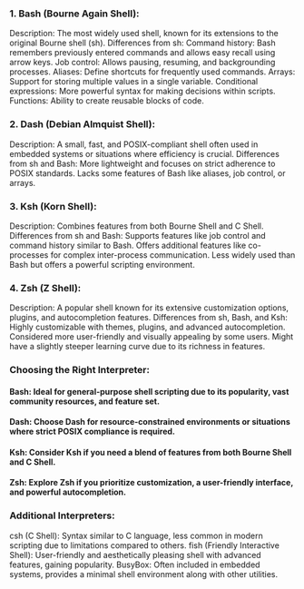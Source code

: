 ### 1. Bash (Bourne Again Shell):

Description: The most widely used shell, known for its extensions to the original Bourne shell (sh).
Differences from sh:
Command history: Bash remembers previously entered commands and allows easy recall using arrow keys.
Job control: Allows pausing, resuming, and backgrounding processes.
Aliases: Define shortcuts for frequently used commands.
Arrays: Support for storing multiple values in a single variable.
Conditional expressions: More powerful syntax for making decisions within scripts.
Functions: Ability to create reusable blocks of code.

### 2. Dash (Debian Almquist Shell):

Description: A small, fast, and POSIX-compliant shell often used in embedded systems or situations where efficiency is crucial.
Differences from sh and Bash:
More lightweight and focuses on strict adherence to POSIX standards.
Lacks some features of Bash like aliases, job control, or arrays.

### 3. Ksh (Korn Shell):

Description: Combines features from both Bourne Shell and C Shell.
Differences from sh and Bash:
Supports features like job control and command history similar to Bash.
Offers additional features like co-processes for complex inter-process communication.
Less widely used than Bash but offers a powerful scripting environment.

### 4. Zsh (Z Shell):

Description: A popular shell known for its extensive customization options, plugins, and autocompletion features.
Differences from sh, Bash, and Ksh:
Highly customizable with themes, plugins, and advanced autocompletion.
Considered more user-friendly and visually appealing by some users.
Might have a slightly steeper learning curve due to its richness in features.

### Choosing the Right Interpreter:

#### Bash: Ideal for general-purpose shell scripting due to its popularity, vast community resources, and feature set.
#### Dash: Choose Dash for resource-constrained environments or situations where strict POSIX compliance is required.
#### Ksh: Consider Ksh if you need a blend of features from both Bourne Shell and C Shell.
#### Zsh: Explore Zsh if you prioritize customization, a user-friendly interface, and powerful autocompletion.

### Additional Interpreters:

csh (C Shell): Syntax similar to C language, less common in modern scripting due to limitations compared to others.
fish (Friendly Interactive Shell): User-friendly and aesthetically pleasing shell with advanced features, gaining popularity.
BusyBox: Often included in embedded systems, provides a minimal shell environment along with other utilities.
